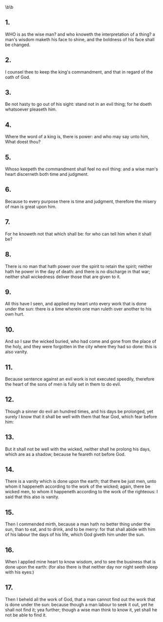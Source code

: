 \b\b
## 1.
WHO is as the wise man?  and who knoweth the interpretation of a thing?  a man's wisdom maketh his face to shine, and the boldness of his face shall be changed.
## 2.
I counsel thee to keep the king's commandment, and that in regard of the oath of God.
## 3.
Be not hasty to go out of his sight: stand not in an evil thing; for he doeth whatsoever pleaseth him.
## 4.
Where the word of a king is, there is power: and who may say unto him, What doest thou?
## 5.
Whoso keepeth the commandment shall feel no evil thing: and a wise man's heart discerneth both time and judgment.
## 6.
Because to every purpose there is time and judgment, therefore the misery of man is great upon him.
## 7.
For he knoweth not that which shall be: for who can tell him when it shall be?
## 8.
There is no man that hath power over the spirit to retain the spirit; neither hath he power in the day of death: and there is no discharge in that war; neither shall wickedness deliver those that are given to it.
## 9.
All this have I seen, and applied my heart unto every work that is done under the sun: there is a time wherein one man ruleth over another to his own hurt.
## 10.
And so I saw the wicked buried, who had come and gone from the place of the holy, and they were forgotten in the city where they had so done: this is also vanity.
## 11.
Because sentence against an evil work is not executed speedily, therefore the heart of the sons of men is fully set in them to do evil.
## 12.
Though a sinner do evil an hundred times, and his days be prolonged, yet surely I know that it shall be well with them that fear God, which fear before him:
## 13.
But it shall not be well with the wicked, neither shall he prolong his days, which are as a shadow; because he feareth not before God.
## 14.
There is a vanity which is done upon the earth; that there be just men, unto whom it happeneth according to the work of the wicked; again, there be wicked men, to whom it happeneth according to the work of the righteous: I said that this also is vanity.
## 15.
Then I commended mirth, because a man hath no better thing under the sun, than to eat, and to drink, and to be merry: for that shall abide with him of his labour the days of his life, which God giveth him under the sun.
## 16.
When I applied mine heart to know wisdom, and to see the business that is done upon the earth: (for also there is that neither day nor night seeth sleep with his eyes:)
## 17.
Then I beheld all the work of God, that a man cannot find out the work that is done under the sun: because though a man labour to seek it out, yet he shall not find it; yea further; though a wise man think to know it, yet shall he not be able to find it.
